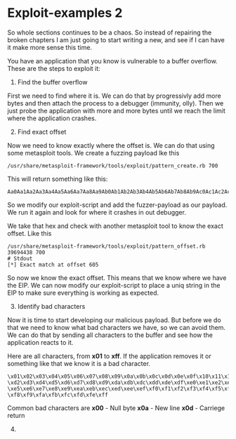 # Exploit-examples 2
 
 

So whole sections continues to be a chaos. So instead of repairing the broken chapters I am just going to start writing a new, and see if I can have it make more sense this time.

You have an application that you know is vulnerable to a buffer overflow. These are the steps to exploit it:

1. Find the buffer overflow

First we need to find where it is. We can do that by progressivly add more bytes and then attach the process to a debugger (immunity, olly). Then we just probe the application with more and more bytes until we reach the limit where the application crashes.

2. Find exact offset

Now we need to know exactly where the offset is. We can do that using some metasploit tools. We create a fuzzing payload lke this


```
/usr/share/metasploit-framework/tools/exploit/pattern_create.rb 700
```

This will return something like this:

```
Aa0Aa1Aa2Aa3Aa4Aa5Aa6Aa7Aa8Aa9Ab0Ab1Ab2Ab3Ab4Ab5Ab6Ab7Ab8Ab9Ac0Ac1Ac2Ac3Ac4Ac5Ac6Ac7Ac8Ac9Ad0Ad1Ad2Ad3A...
```

So we modify our exploit-script and add the fuzzer-payload as our payload. We run it again and look for where it crashes in out debugger.

We take that hex and check with another metasploit tool to know the exact offset. Like this

```
/usr/share/metasploit-framework/tools/exploit/pattern_offset.rb 39694438 700
# Stdout
[*] Exact match at offset 605
```

So now we know the exact offset. This means that we know where we have the EIP. We can now modify our exploit-script to place a uniq string in the EIP to make sure everything is working as expected.

3. Identify bad characters

Now it is time to start developing our malicious payload. But before we do that we need to know what bad characters we have, so we can avoid them. We can do that by sending all characters to the buffer and see how the application reacts to it.

Here are all characters, from **x01** to **xff**. If the application removes it or something like that we know it is a bad character. 

```
\x01\x02\x03\x04\x05\x06\x07\x08\x09\x0a\x0b\x0c\x0d\x0e\x0f\x10\x11\x12\x13\x14\x15\x16\x17\x18\x19\x1a\x1b\x1c\x1d\x1e\x1f\x20\x21\x22\x23\x24\x25\x26\x27\x28\x29\x2a\x2b\x2c\x2d\x2e\x2f\x30\x31\x32\x33\x34\x35\x36\x37\x38\x39\x3a\x3b\x3c\x3d\x3e\x3f\x40\x41\x42\x43\x44\x45\x46\x47\x48\x49\x4a\x4b\x4c\x4d\x4e\x4f\x50\x51\x52\x53\x54\x55\x56\x57\x58\x59\x5a\x5b\x5c\x5d\x5e\x5f\x60\x61\x62\x63\x64\x65\x66\x67\x68\x69\x6a\x6b\x6c\x6d\x6e\x6f\x70\x71\x72\x73\x74\x75\x76\x77\x78\x79\x7a\x7b\x7c\x7d\x7e\x7f\x80\x81\x82\x83\x84\x85\x86\x87\x88\x89\x8a\x8b\x8c\x8d\x8e\x8f\x90\x91\x92\x93\x94\x95\x96\x97\x98\x99\x9a\x9b\x9c\x9d\x9e\x9f\xa0\xa1\xa2\xa3\xa4\xa5\xa6\xa7\xa8\xa9\xaa\xab\xac\xad\xae\xaf\xb0\xb1\xb2\xb3\xb4\xb5\xb6\xb7\xb8\xb9\xba\xbb\xbc\xbd\xbe\xbf\xc0\xc1\xc2\xc3\xc4\xc5\xc6\xc7\xc8\xc9\xca\xcb\xcc\xcd\xce\xcf\xd0\xd1 \xd2\xd3\xd4\xd5\xd6\xd7\xd8\xd9\xda\xdb\xdc\xdd\xde\xdf\xe0\xe1\xe2\xe3\xe4 \xe5\xe6\xe7\xe8\xe9\xea\xeb\xec\xed\xee\xef\xf0\xf1\xf2\xf3\xf4\xf5\xf6\xf7 \xf8\xf9\xfa\xfb\xfc\xfd\xfe\xff
```

Common bad characters are
**x00** - Null byte
**x0a** - New line
**x0d** - Carriege return

4. 